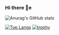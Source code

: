### Hi there 👋e

![Anurag's GitHub stats](https://github-readme-stats.vercel.app/api?username=Raskc&show_icons=true&theme=radical)

[![Top Langs](https://github-readme-stats.vercel.app/api/top-langs/?username=Raskc&theme=radical)](https://github.com/anuraghazra/github-readme-stats)
         [![trophy](https://github-profile-trophy.vercel.app/?username=Raskc&theme=radical&title=Commits)](https://github.com/ryo-ma/github-profile-trophy)
